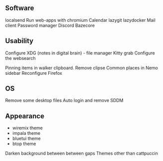 ## Software
localsend
Run web-apps with chromium
Calendar
lazygit
lazydocker
Mail client
Password manager
Discord
Bazecore

## Usability
Configure XDG (notes in digital brain) - file manager
Kitty grab
Configure the websearch

Pinning items in walker clipboard. Remove clipse
Common places in Nemo sidebar
Reconfigure Firefox

## OS
Remove some desktop files
Auto login and remove SDDM

## Appearance
- wiremix theme
- impala theme
- bluetui theme
- btop theme

Darken background between between gaps
Themes other than cattpuccin
